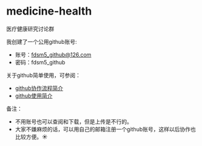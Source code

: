 # medicine-health
医疗健康研究讨论群

我创建了一个公用github账号:
  - 账号：fdsm5_github@126.com
  - 密码：fdsm5_github

关于github简单使用，可参阅：
* [github协作流程简介](https://guides.github.com/introduction/flow/)
* [github使用简介](https://guides.github.com/activities/hello-world/)

备注：
  - 不用账号也可以查阅和下载，但是上传是不行的。
  - 大家不嫌麻烦的话，可以用自己的邮箱注册一个github账号，这样以后协作也比较方便。:sunny:
  
